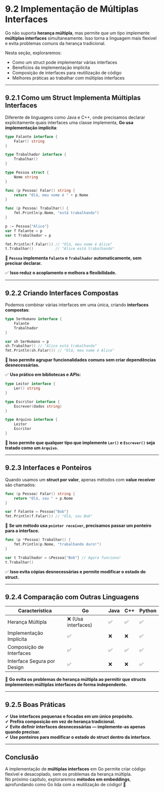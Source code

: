 # **9.2 Implementação de Múltiplas Interfaces**

Go não suporta **herança múltipla**, mas permite que um tipo implemente **múltiplas interfaces** simultaneamente. Isso torna a linguagem mais flexível e evita problemas comuns da herança tradicional.

Nesta seção, exploraremos:

- Como um struct pode implementar várias interfaces
- Benefícios da implementação implícita
- Composição de interfaces para reutilização de código
- Melhores práticas ao trabalhar com múltiplas interfaces

---

## **9.2.1 Como um Struct Implementa Múltiplas Interfaces**

Diferente de linguagens como Java e C++, onde precisamos declarar explicitamente quais interfaces uma classe implementa, **Go usa implementação implícita**:

```go
type Falante interface {
    Falar() string
}

type Trabalhador interface {
    Trabalhar()
}

type Pessoa struct {
    Nome string
}

func (p Pessoa) Falar() string {
    return "Olá, meu nome é " + p.Nome
}

func (p Pessoa) Trabalhar() {
    fmt.Println(p.Nome, "está trabalhando")
}

p := Pessoa{"Alice"}
var f Falante = p
var t Trabalhador = p

fmt.Println(f.Falar()) // "Olá, meu nome é Alice"
t.Trabalhar()          // "Alice está trabalhando"
```

📌 **`Pessoa` implementa `Falante` e `Trabalhador` automaticamente, sem precisar declarar.**

✅ **Isso reduz o acoplamento e melhora a flexibilidade.**

---

## **9.2.2 Criando Interfaces Compostas**

Podemos combinar várias interfaces em uma única, criando **interfaces compostas**:

```go
type SerHumano interface {
    Falante
    Trabalhador
}

var sh SerHumano = p
sh.Trabalhar() // "Alice está trabalhando"
fmt.Println(sh.Falar()) // "Olá, meu nome é Alice"
```

📌 **Isso permite agrupar funcionalidades comuns sem criar dependências desnecessárias.**

✅ **Uso prático em bibliotecas e APIs:**

```go
type Leitor interface {
    Ler() string
}

type Escritor interface {
    Escrever(dados string)
}

type Arquivo interface {
    Leitor
    Escritor
}
```

📌 **Isso permite que qualquer tipo que implemente `Ler()` e `Escrever()` seja tratado como um `Arquivo`.**

---

## **9.2.3 Interfaces e Ponteiros**

Quando usamos um **struct por valor**, apenas métodos com **value receiver** são chamados:

```go
func (p Pessoa) Falar() string {
    return "Olá, sou " + p.Nome
}

var f Falante = Pessoa{"Bob"}
fmt.Println(f.Falar()) // "Olá, sou Bob"
```

📌 **Se um método usa `pointer receiver`, precisamos passar um ponteiro para a interface.**

```go
func (p *Pessoa) Trabalhar() {
    fmt.Println(p.Nome, "trabalhando duro!")
}

var t Trabalhador = &Pessoa{"Bob"} // Agora funciona!
t.Trabalhar()
```

✅ **Isso evita cópias desnecessárias e permite modificar o estado do struct.**

---

## **9.2.4 Comparação com Outras Linguagens**

| Característica | Go | Java | C++ | Python |
|---------------|----|------|-----|--------|
| Herança Múltipla | ❌ (Usa interfaces) | ✅ | ✅ | ✅ |
| Implementação Implícita | ✅ | ❌ | ❌ | ✅ |
| Composição de Interfaces | ✅ | ✅ | ✅ | ✅ |
| Interface Segura por Design | ✅ | ❌ | ❌ | ✅ |

📌 **Go evita os problemas de herança múltipla ao permitir que structs implementem múltiplas interfaces de forma independente.**

---

## **9.2.5 Boas Práticas**

✔ **Use interfaces pequenas e focadas em um único propósito.**  
✔ **Prefira composição em vez de herança tradicional.**  
✔ **Evite definir interfaces desnecessárias — implemente-as apenas quando precisar.**  
✔ **Use ponteiros para modificar o estado do struct dentro da interface.**  

---

## **Conclusão**

A implementação de **múltiplas interfaces** em Go permite criar código flexível e desacoplado, sem os problemas da herança múltipla.  
No próximo capítulo, exploraremos **métodos em embeddings**, aprofundando como Go lida com a reutilização de código! 🚀
